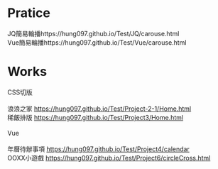 # Pratice

JQ簡易輪播https://hung097.github.io/Test/JQ/carouse.html</br>
Vue簡易輪播https://hung097.github.io/Test/Vue/carouse.html</br>

# Works

CSS切版<br><br>
浪浪之家 https://hung097.github.io/Test/Project-2-1/Home.html</br>
稀飯排版 https://hung097.github.io/Test/Project3/Home.html</br><br>
Vue<br><br>
年曆待辦事項 https://hung097.github.io/Test/Project4/calendar</br>
OOXX小遊戲 https://hung097.github.io/Test/Project6/circleCross.html</br>
